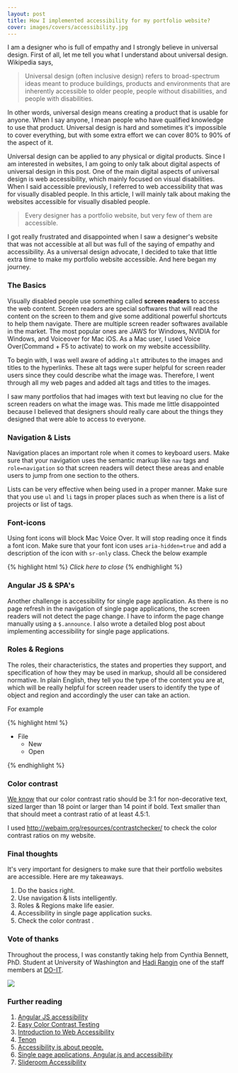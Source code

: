 ```yaml
---
layout: post
title: How I implemented accessibility for my portfolio website?
cover: images/covers/accessibility.jpg
---
```



I am a designer who is full of empathy and I strongly believe in universal design. First of all, let me tell you what I understand about universal design. Wikipedia says,

> Universal design (often inclusive design) refers to broad-spectrum ideas meant to produce buildings, products and environments that are inherently accessible to older people, people without disabilities, and people with disabilities.

In other words, universal design means creating a product that is usable for anyone. When I say anyone, I mean people who have qualified knowledge to use that product. Universal design is hard and sometimes it's impossible to cover everything, but with some extra effort we can cover 80% to 90% of the aspect of it.

Universal design can be applied to any physical or digital products. Since I am interested in websites, I am going to only talk about digital aspects of universal design in this post. One of the main digital aspects of universal design is web accessibility, which mainly focused on visual disabilities. When I said accessible previously, I referred to web accessibility that was for visually disabled people. In this article, I will mainly talk about making the websites accessible for visually disabled people.

> Every designer has a portfolio website, but very few of them are accessible.

I got really frustrated and disappointed when I saw a designer's website that was not accessible at all but was full of the saying of empathy and accessibility. As a universal design advocate, I decided to take that little extra time to make my portfolio website accessible. And here began my journey.

### The Basics
Visually disabled people use something called **screen readers** to access the web content. Screen readers are special softwares that will read the content on the screen to them and give some additional powerful shortcuts to help them navigate. There are multiple screen reader softwares available in the market. The most popular ones are JAWS for Windows, NVIDIA for Windows, and Voiceover for Mac iOS. As a Mac user, I used Voice Over(Command + F5 to activate) to work on my website accessibility.

To begin with, I was well aware of adding `alt` attributes to the images and titles to the hyperlinks. These alt tags were super helpful for screen reader users since they could describe what the image was. Therefore, I went through all my web pages and added alt tags and titles to the images.

I saw many portfolios that had images with text but leaving no clue for the screen readers on what the image was. This made me little disappointed because I believed that designers should really care about the things they designed that were able to access to everyone.

### Navigation & Lists
Navigation places an important role when it comes to keyboard users. Make sure that your navigation uses the semantic markup like `nav` tags and `role=navigation` so that screen readers will detect these areas and enable users to jump from one section to the others.

Lists can be very effective when being used in a proper manner. Make sure that you use `ul` and `li` tags in proper places such as when there is a list of projects or list of tags.

### Font-icons
Using font icons will block Mac Voice Over. It will stop reading once it finds a font icon. Make sure that your font icon uses  `aria-hidden=true` and add a description of the icon with `sr-only` class. Check the below example

{% highlight html %}
<i class="icon icon-close">
  <span class="sr-only"> Click here to close </span>
</i>
{% endhighlight %}

### Angular JS & SPA's

Another challenge is accessibility for single page application. As there is no page refresh in the navigation of single page applications, the screen readers will not detect the page change. I have to inform the page change manually using a `$.announce`.  I also wrote a detailed blog post about implementing accessibility for single page applications.

### Roles & Regions
The roles, their characteristics, the states and properties they support, and specification of how they may be used in markup, should all be considered normative. In plain English, they tell you the type of the content you are at, which will be really helpful for screen reader users to identify the type of object and region and accordingly the user can take an action.

For example

{% highlight html %}
<ul role="menubar">
 <!-- Rule 2A: "File" label via aria-labelledby -->
  <li role="menuitem" aria-haspopup="true" aria-labelledby="fileLabel"><span id="fileLabel">File</span>
    <ul role="menu">
      <!-- Rule 2C: "New" label via Namefrom:contents -->
      <li role="menuitem">New</li>
      <li role="menuitem">Open</li>
    </ul>
  </li>
</ul>
{% endhighlight %}

### Color contrast

[We know](http://www.w3.org/WAI/WCAG20/quickref/#qr-visual-audio-contrast-contrast) that our color contrast ratio should be 3:1 for non-decorative text, sized larger than 18 point or larger than 14 point if bold. Text smaller than that should meet a contrast ratio of at least 4.5:1.

I used http://webaim.org/resources/contrastchecker/ to check the color contrast ratios on my website.

### Final thoughts
It's very important for designers to make sure that their portfolio websites are accessible. Here are my takeaways.

1. Do the basics right.
2. Use navigation & lists intelligently.
3. Roles & Regions make life easier.
5. Accessibility in single page application sucks.
4. Check the color contrast .

### Vote of thanks
Throughout the process, I was constantly taking help from Cynthia Bennett, PhD. Student at University of Washington and [Hadi Rangin](http://www.washington.edu/doit/staff-profile-hadi-rangin) one of the staff members at [DO-IT](http://www.washington.edu/doit/).

![](http://res.cloudinary.com/websiddu/image/upload/c_mfit,h_800,q_53,w_1200/v1448299738/hardi_qrbhcl.png)


### Further reading

1. [Angular JS accessibility](http://www.slideshare.net/ginader/angularjs-accessibilty)
2. [Easy Color Contrast Testing](http://alistapart.com/blog/post/easy-color-contrast-testing)
3. [Introduction to Web Accessibility](https://www.w3.org/WAI/intro/accessibility.php)
4. [Tenon](https://tenon.io/index.php)
5. [Accessibility is about people.](http://marcysutton.github.io/angular-a11y/)
6. [Single page applications, Angular.js and accessibility](http://simplyaccessible.com/article/spangular-accessibility/)
7. [Slideroom Accessibility](http://blog.slideroom.com/slideroom-accessibility)



